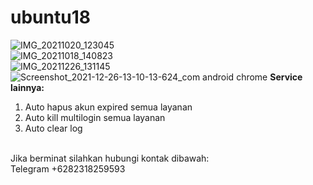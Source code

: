 # ubuntu18
![IMG_20211020_123045](https://user-images.githubusercontent.com/56117745/138033702-dc2cdbcd-7d71-446d-b06c-4cb48aa37f22.jpg)
<br>
![IMG_20211018_140823](https://user-images.githubusercontent.com/56117745/137684523-d21a3d53-003b-4f9c-86b6-47ff67d8a0c4.jpg)
<br>
![IMG_20211226_131145](https://user-images.githubusercontent.com/56117745/147520158-949136f3-1f6a-4579-aa57-0508e15e60d5.jpg)
![Screenshot_2021-12-26-13-10-13-624_com android chrome](https://user-images.githubusercontent.com/56117745/147520169-3a36458d-28ae-4e2a-a525-0ceb5755981d.jpg)
**Service lainnya:**
1. Auto hapus akun expired semua layanan
2. Auto kill multilogin semua layanan
3. Auto clear log
<br>
Jika berminat silahkan hubungi kontak dibawah:
<br>
Telegram +6282318259593

